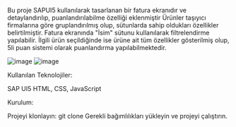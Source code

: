 Bu proje SAPUI5 kullanılarak tasarlanan bir fatura ekranıdır ve detaylandırılıp, puanlandırılabilme özelliği eklenmiştir
Ürünler taşıyıcı firmalarına göre gruplandırılmış olup, sütunlarda sahip oldukları özellikler belirtilmiştir. Fatura ekranında "İsim" sütunu kullanılarak filtrelendirme
yapılabilir. İlgili ürün seçildiğinde ise ürüne ait tüm özellikler gösterilmiş olup, 5li puan sistemi olarak puanlandırma yapılabilmektedir.

![image](https://github.com/user-attachments/assets/7be16bb1-e35e-4051-acb0-33ee1fa2faf7)
![image](https://github.com/user-attachments/assets/b28c34f0-369d-4610-9b23-a66f2419306c)

Kullanılan Teknolojiler:
 
SAP UI5
HTML, CSS, JavaScript
 
Kurulum:
 
Projeyi klonlayın: git clone <repo-url>
Gerekli bağımlılıkları yükleyin ve projeyi çalıştırın.

